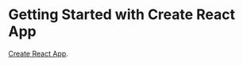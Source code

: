 # Getting Started with Create React App
[Create React App](https://github.com/facebook/create-react-app).
